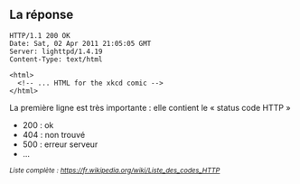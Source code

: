 ## La réponse

```
HTTP/1.1 200 OK
Date: Sat, 02 Apr 2011 21:05:05 GMT
Server: lighttpd/1.4.19
Content-Type: text/html

<html>
  <!-- ... HTML for the xkcd comic -->
</html>
```

La première ligne est très importante : elle contient le « status code HTTP »
- 200 : ok
- 404 : non trouvé
- 500 : erreur serveur
- ...

<small><em>Liste complète : https://fr.wikipedia.org/wiki/Liste_des_codes_HTTP</em></small>
